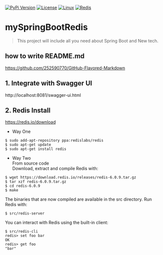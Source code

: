 [![PyPi Version](https://img.shields.io/pypi/v/mmdnn.svg)](https://pypi.org/project/mmdnn/)
[![License](https://img.shields.io/badge/license-MIT-blue.svg)](LICENSE)
[![Linux](https://travis-ci.org/Microsoft/MMdnn.svg?branch=master)](https://travis-ci.org/Microsoft/MMdnn)
[![Redis](https://img.shields.io/badge/redis-V6.X-yellow)](http://www.redis.cn/)

# mySpringBootRedis
> This project will include all you need about Spring Boot and New tech.

## how to write README.md
https://github.com/252590770/GitHub-Flavored-Markdown

## 1. Integrate with Swagger UI

http://localhost:8081/swagger-ui.html

## 2. Redis Install
https://redis.io/download

- Way One
```
$ sudo add-apt-repository ppa:redislabs/redis
$ sudo apt-get update
$ sudo apt-get install redis
```
- Way Two  
From source code  
Download, extract and compile Redis with:
```
$ wget https://download.redis.io/releases/redis-6.0.9.tar.gz
$ tar xzf redis-6.0.9.tar.gz
$ cd redis-6.0.9
$ make
```
The binaries that are now compiled are available in the src directory. Run Redis with:
```
$ src/redis-server
```
You can interact with Redis using the built-in client:
```
$ src/redis-cli
redis> set foo bar
OK
redis> get foo
"bar"
```